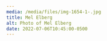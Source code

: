 ```yaml
---
media: /media/files/img-1654-1-.jpg
title: Mel Elberg
alt: Photo of Mel Elberg
date: 2022-07-06T10:45:00-0500
---
```

